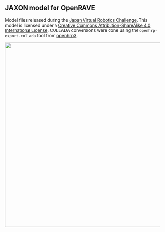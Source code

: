 ## JAXON model for OpenRAVE

Model files released during the [Japan Virtual Robotics
Challenge](https://jvrc.org/en/download.html). This model is licensed under a
[Creative Commons Attribution-ShareAlike 4.0 International
License](http://creativecommons.org/licenses/by-sa/4.0/). COLLADA conversions
were done using the ``openhrp-export-collada`` tool from
[openhrp3](https://github.com/fkanehiro/openhrp3).

<img src="https://scaron.info/images/openrave/jaxon.png" width="600">
